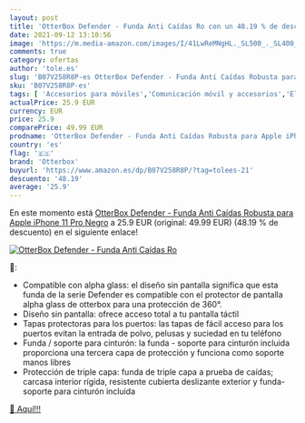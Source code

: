 ```yaml
---
layout: post
title: 'OtterBox Defender - Funda Anti Caídas Ro con un 48.19 % de descuento'
date: 2021-09-12 13:10:56
image: 'https://m.media-amazon.com/images/I/41LwReMNgHL._SL500_._SL400_.jpg'
comments: true
category: ofertas
author: 'tole.es'
slug: 'B07V258R8P-es OtterBox Defender - Funda Anti Caídas Robusta para Apple...'
sku: 'B07V258R8P-es'
tags: [ 'Accesorios para móviles','Comunicación móvil y accesorios','Electrónica','Fundas y carcasas para teléfonos móviles','apple','iphone','otterbox', ]
actualPrice: 25.9 EUR
currency: EUR
price: 25.9
comparePrice: 49.99 EUR
prodname: 'OtterBox Defender - Funda Anti Caídas Robusta para Apple iPhone 11 Pro Negro'
country: 'es'
flag: '🇪🇸'
brand: 'Otterbox'
buyurl: 'https://www.amazon.es/dp/B07V258R8P/?tag=tolees-21'
descuento: '48.19'
average: '25.9'
---
```


En este momento está [OtterBox Defender - Funda Anti Caídas Robusta para Apple iPhone 11 Pro Negro](https://www.amazon.es/dp/B07V258R8P/?tag=tolees-21) a 25.9 EUR (original: 49.99 EUR) (48.19 %  de descuento) en el siguiente enlace!

[![OtterBox Defender - Funda Anti Caídas Ro](https://m.media-amazon.com/images/I/41LwReMNgHL._SL500_._SL400_.jpg)](https://www.amazon.es/dp/B07V258R8P/?tag=tolees-21)

🔎:

- Compatible con alpha glass: el diseño sin pantalla significa que esta funda de la serie Defender es compatible con el protector de pantalla alpha glass de otterbox para una protección de 360°.
- Diseño sin pantalla: ofrece acceso total a tu pantalla táctil
- Tapas protectoras para los puertos: las tapas de fácil acceso para los puertos evitan la entrada de polvo, pelusas y suciedad en tu teléfono
- Funda / soporte para cinturón: la funda - soporte para cinturón incluida proporciona una tercera capa de protección y funciona como soporte manos libres
- Protección de triple capa: funda de triple capa a prueba de caídas; carcasa interior rígida, resistente cubierta deslizante exterior y funda-soporte para cinturón incluida

[🛒 Aquí!!!](https://www.amazon.es/dp/B07V258R8P/?tag=tolees-21)
